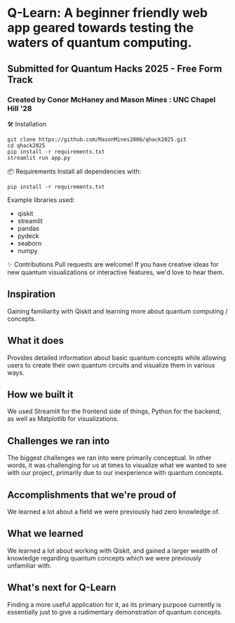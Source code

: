 # Q-Learn: A beginner friendly web app geared towards testing the waters of quantum computing.
## Submitted for Quantum Hacks 2025 - Free Form Track
### Created by Conor McHaney and Mason Mines : UNC Chapel Hill '28

🛠️ Installation
```
git clone https://github.com/MasonMines2006/qhack2025.git
cd qhack2025
pip install -r requirements.txt
streamlit run app.py
```


📦 Requirements
Install all dependencies with:

```
pip install -r requirements.txt
```

Example libraries used:
- qiskit
- streamlit
- pandas
- pydeck
- seaborn
- numpy

✨ Contributions
Pull requests are welcome! If you have creative ideas for new quantum visualizations or interactive features, we'd love to hear them.



## Inspiration
Gaining familiarity with Qiskit and learning more about quantum computing / concepts.
## What it does
Provides detailed information about basic quantum concepts while allowing users to create their own quantum circuits and visualize them in various ways.
## How we built it
We used Streamlit for the frontend side of things, Python for the backend, as well as Matplotlib for visualizations.
## Challenges we ran into
The biggest challenges we ran into were primarily conceptual. In other words, it was challenging for us at times to visualize what we wanted to see with our project, primarily due to our inexperience with quantum concepts.
## Accomplishments that we're proud of
We learned a lot about a field we were previously had zero knowledge of.
## What we learned
We learned a lot about working with Qiskit, and gained a larger wealth of knowledge regarding quantum concepts which we were previously unfamiliar with.
## What's next for Q-Learn
Finding a more useful application for it, as its primary purpose currently is essentially just to give a rudimentary demonstration of quantum concepts.
